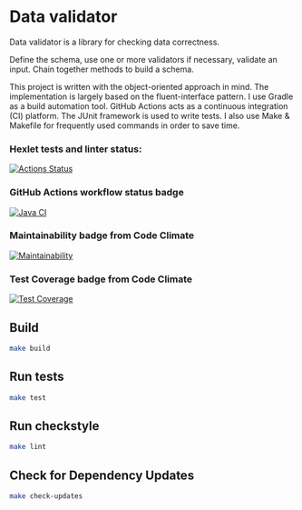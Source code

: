 # Data validator
Data validator is a library for checking data correctness.

Define the schema, use one or more validators if necessary, validate an input.
Chain together methods to build a schema.

This project is written with the object-oriented approach in mind.
The implementation is largely based on the fluent-interface pattern.
I use Gradle as a build automation tool. GitHub Actions acts as a continuous integration (CI) platform.
The JUnit framework is used to write tests. I also use Make & Makefile for frequently used commands in order to save time.

### Hexlet tests and linter status:
[![Actions Status](https://github.com/hopetoknow/java-project-78/workflows/hexlet-check/badge.svg)](https://github.com/hopetoknow/java-project-78/actions)

### GitHub Actions workflow status badge
[![Java CI](https://github.com/hopetoknow/java-project-78/actions/workflows/main.yml/badge.svg?branch=main)](https://github.com/hopetoknow/java-project-78/actions/workflows/main.yml)

### Maintainability badge from Code Climate
[![Maintainability](https://api.codeclimate.com/v1/badges/fee4d924514e71c4ae12/maintainability)](https://codeclimate.com/github/hopetoknow/java-project-78/maintainability)

### Test Coverage badge from Code Climate
[![Test Coverage](https://api.codeclimate.com/v1/badges/fee4d924514e71c4ae12/test_coverage)](https://codeclimate.com/github/hopetoknow/java-project-78/test_coverage)

## Build
```sh
make build
```

## Run tests
```sh
make test
```

## Run checkstyle
```sh
make lint
```

## Check for Dependency Updates
```sh
make check-updates
```